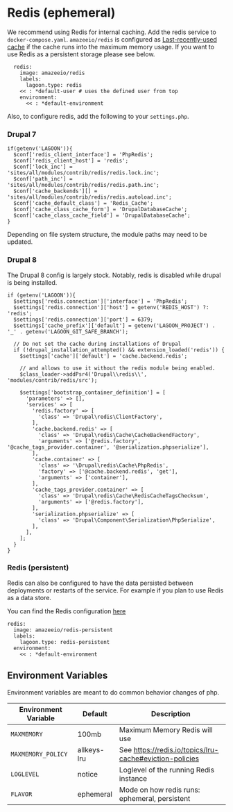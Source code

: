 # Redis (ephemeral)

We recommend using Redis for internal caching. Add the redis
service to `docker-compose.yaml`.
`amazeeio/redis` is configured as [Last-recently-used cache](https://redis.io/topics/lru-cache) if the cache runs into the maximum memory usage.
If you want to use Redis as a persistent storage please see below.


```
  redis:
    image: amazeeio/redis
    labels:
      lagoon.type: redis
    << : *default-user # uses the defined user from top
    environment:
      << : *default-environment
```

Also, to configure redis, add the following to your `settings.php`.

### Drupal 7
```
if(getenv('LAGOON')){
  $conf['redis_client_interface'] = 'PhpRedis';
  $conf['redis_client_host'] = 'redis';
  $conf['lock_inc'] = 'sites/all/modules/contrib/redis/redis.lock.inc';
  $conf['path_inc'] = 'sites/all/modules/contrib/redis/redis.path.inc';
  $conf['cache_backends'][] = 'sites/all/modules/contrib/redis/redis.autoload.inc';
  $conf['cache_default_class'] = 'Redis_Cache';
  $conf['cache_class_cache_form'] = 'DrupalDatabaseCache';
  $conf['cache_class_cache_field'] = 'DrupalDatabaseCache';
}
```

Depending on file system structure, the module paths may need to be updated.

### Drupal 8

The Drupal 8 config is largely stock. Notably, redis is disabled while drupal is being installed.

```
if (getenv('LAGOON')){
  $settings['redis.connection']['interface'] = 'PhpRedis';
  $settings['redis.connection']['host'] = getenv('REDIS_HOST') ?: 'redis';
  $settings['redis.connection']['port'] = 6379;
  $settings['cache_prefix']['default'] = getenv('LAGOON_PROJECT') . '_' . getenv('LAGOON_GIT_SAFE_BRANCH');

  // Do not set the cache during installations of Drupal
  if (!drupal_installation_attempted() && extension_loaded('redis')) {
    $settings['cache']['default'] = 'cache.backend.redis';

    // and allows to use it without the redis module being enabled.
    $class_loader->addPsr4('Drupal\\redis\\', 'modules/contrib/redis/src');

    $settings['bootstrap_container_definition'] = [
      'parameters' => [],
      'services' => [
        'redis.factory' => [
          'class' => 'Drupal\redis\ClientFactory',
        ],
        'cache.backend.redis' => [
          'class' => 'Drupal\redis\Cache\CacheBackendFactory',
          'arguments' => ['@redis.factory', '@cache_tags_provider.container', '@serialization.phpserialize'],
        ],
        'cache.container' => [
          'class' => '\Drupal\redis\Cache\PhpRedis',
          'factory' => ['@cache.backend.redis', 'get'],
          'arguments' => ['container'],
        ],
        'cache_tags_provider.container' => [
          'class' => 'Drupal\redis\Cache\RedisCacheTagsChecksum',
          'arguments' => ['@redis.factory'],
        ],
        'serialization.phpserialize' => [
          'class' => 'Drupal\Component\Serialization\PhpSerialize',
        ],
      ],
    ];
  }
}
```

### Redis (persistent)

Redis can also be configured to have the data persisted between deployments or restarts
of the service. For example if you plan to use Redis as a data store.

You can find the Redis configuration [here](https://github.com/amazeeio/lagoon/tree/master/images/redis/conf)

```
redis:
  image: amazeeio/redis-persistent
  labels:
    lagoon.type: redis-persistent
  environment:
    << : *default-environment
```


## Environment Variables
Environment variables are meant to do common behavior changes of php.

| Environment Variable              | Default   | Description                                    |
| --------------------------------- | --------- | ---------------------------------------------- |
| `MAXMEMORY`                       | 100mb     | Maximum Memory Redis will use                  |
| `MAXMEMORY_POLICY`                | allkeys-lru | See https://redis.io/topics/lru-cache#eviction-policies |
| `LOGLEVEL`                        | notice    | Loglevel of the running Redis instance         |
| `FLAVOR`                          | ephemeral | Mode on how redis runs: ephemeral, persistent  |
